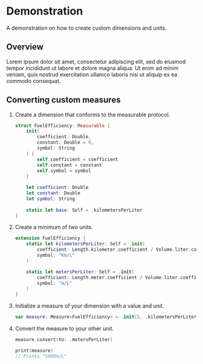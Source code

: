 # Demonstration

A demonstration on how to create custom dimensions and units.

## Overview

Lorem ipsum dolor sit amet, consectetur adipiscing elit, sed do eiusmod tempor incididunt ut labore et dolore magna aliqua. Ut enim ad minim veniam, quis nostrud exercitation ullamco laboris nisi ut aliquip ex ea commodo consequat.

## Converting custom measures

1. Create a dimension that conforms to the measurable protocol.

	```swift
    struct FuelEfficiency: Measurable {
        init(
            coefficient: Double,
            constant: Double = 0,
            symbol: String
        ) {
            self.coefficient = coefficient
            self.constant = constant
            self.symbol = symbol
        }
		
        let coefficient: Double
        let constant: Double
        let symbol: String
		
        static let base: Self = .kilometersPerLiter
	}
	```

2. Create a minimum of two units.

	```swift
    extension FuelEfficiency {
        static let kilometersPerLiter: Self = .init(
            coefficient: Length.kilometer.coefficient / Volume.liter.coefficient,
            symbol: "Km/L"
        )

        static let metersPerLiter: Self = .init(
            coefficient: Length.meter.coefficient / Volume.liter.coefficient,
            symbol: "m/L"
        )
    }


3. Initialize a measure of your dimension with a value and unit.

	```swift
    var measure: Measure<FuelEfficiency> = .init(5, .kilometersPerLiter)
	```

4. Convert the measure to your other unit.

    ```swift
    measure.convert(to: .metersPerLiter)

    print(measure)
    // Prints "5000m/L"
	```
